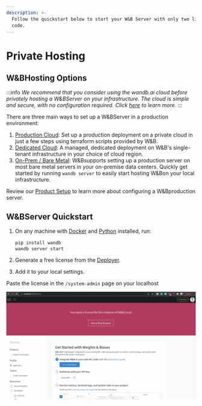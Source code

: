```yaml
---
description: >-
  Follow the quickstart below to start your W&B Server with only two lines of
  code.
---
```


# Private Hosting

## W&BHosting Options

:::info
_We recommend that you consider using the wandb.ai cloud before privately hosting a W&BServer on your infrastructure. The cloud is simple and secure, with no configuration required. Click_ [_here_](https://docs.wandb.ai/quickstart) _to learn more._
:::

There are three main ways to set up a W&BServer in a production environment:

1. [Production Cloud](setup/private-cloud.md): Set up a production deployment on a private cloud in just a few steps using terraform scripts provided by W&B.
2. [Dedicated Cloud](setup/dedicated-cloud.md): A managed, dedicated deployment on W&B's single-tenant infrastructure in your choice of cloud region.
3. [On-Prem / Bare Metal](setup/on-premise-baremetal.md): W&Bsupports setting up a production server on most bare metal servers in your on-premise data centers. Quickly get started by running `wandb server` to easily start hosting W&Bon your local infrastructure.

Review our [Product Setup](setup/) to learn more about configuring a W&Bproduction server.

## W&BServer Quickstart

1.  On any machine with [Docker](https://www.docker.com) and [Python](https://www.python.org) installed, run:

    ```
    pip install wandb
    wandb server start 
    ```
2. Generate a free license from the [Deployer](https://deploy.wandb.ai/).
3. Add it to your local settings.

Paste the license in the `/system-admin` page on your localhost

![Copy your license from Deployer and paste it into your Local settings](../../.gitbook/assets/License.gif)
